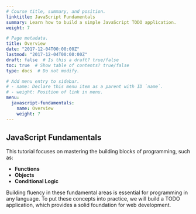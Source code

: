 ```yaml
---
# Course title, summary, and position.
linktitle: JavaScript Fundamentals
summary: Learn how to build a simple JavaScript TODO application.
weight: 7

# Page metadata.
title: Overview
date: "2017-12-04T00:00:00Z"
lastmod: "2017-12-04T00:00:00Z"
draft: false  # Is this a draft? true/false
toc: true  # Show table of contents? true/false
type: docs  # Do not modify.

# Add menu entry to sidebar.
# - name: Declare this menu item as a parent with ID `name`.
# - weight: Position of link in menu.
menu:
  javascript-fundamentals:
    name: Overview
    weight: 7
---
```


## JavaScript Fundamentals

This tutorial focuses on mastering the building blocks of programming, such as:

* **Functions**
* **Objects**
* **Conditional Logic**

Building fluency in these fundamental areas is essential for programming in any language. To put these concepts into practice, we will build a TODO application, which provides a solid foundation for web development.
